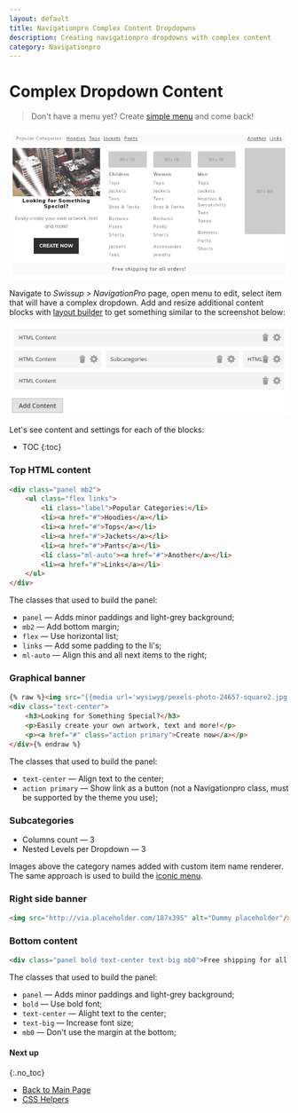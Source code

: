 ```yaml
---
layout: default
title: Navigationpro Complex Content Dropdopwns
description: Creating navigationpro dropdowns with complex content
category: Navigationpro
---
```


# Complex Dropdown Content

> Don't have a menu yet? Create [simple menu][simple-menu] and come back!

![Complex Content](/images/m2/navigationpro/use-cases/complex-content.png)

Navigate to _Swissup > NavigationPro_ page, open menu to edit, select item
that will have a complex dropdown. Add and resize additional content blocks
with [layout builder][layout-builder] to get something similar to the
screenshot below:

![Complex Content Backend](/images/m2/navigationpro/use-cases/complex-content-backend.png)

Let's see content and settings for each of the blocks:

* TOC
{:toc}


### Top HTML content

```html
<div class="panel mb2">
    <ul class="flex links">
        <li class="label">Popular Categories:</li>
        <li><a href="#">Hoodies</a></li>
        <li><a href="#">Tops</a></li>
        <li><a href="#">Jackets</a></li>
        <li><a href="#">Pants</a></li>
        <li class="ml-auto"><a href="#">Another</a></li>
        <li><a href="#">Links</a></li>
    </ul>
</div>
```

The classes that used to build the panel:

 -  `panel` — Adds minor paddings and light-grey background;
 -  `mb2` — Add bottom margin;
 -  `flex` — Use horizontal list;
 -  `links` — Add some padding to the li's;
 -  `ml-auto` — Align this and all next items to the right;

### Graphical banner

```html
{% raw %}<img src="{{media url='wysiwyg/pexels-photo-24657-square2.jpg'}}" alt="Special Goodies" />
<div class="text-center">
    <h3>Looking for Something Special?</h3>
    <p>Easily create your own artwork, text and more!</p>
    <p><a href="#" class="action primary">Create now</a></p>
</div>{% endraw %}
```

The classes that used to build the panel:

 -  `text-center` — Align text to the center;
 -  `action primary` — Show link as a button (not a Navigationpro class,
    must be supported by the theme you use);

### Subcategories

 -  Columns count — 3
 -  Nested Levels per Dropdown — 3

Images above the category names added with custom item name renderer.
The same approach is used to build the [iconic menu][iconic-menu].

### Right side banner

```html
<img src="http://via.placeholder.com/187x395" alt="Dummy placeholder"/>
```

### Bottom content

```html
<div class="panel bold text-center text-big mb0">Free shipping for all orders!</div>
```

The classes that used to build the panel:

 -  `panel` — Adds minor paddings and light-grey background;
 -  `bold` — Use bold font;
 -  `text-center` — Alight text to the center;
 -  `text-big` — Increase font size;
 -  `mb0` — Don't use the margin at the bottom;

#### Next up
{:.no_toc}

 -  [Back to Main Page](/m2/extensions/navigationpro/)
 -  [CSS Helpers][css-helpers]

[layout-builder]: /m2/extensions/navigationpro/ui/dropdown-layout-builder/ "Layout Builder"
[item-renderer]: /m2/extensions/navigationpro/ui/menu-item-name-as-html/ "Item Name Renderer"
[iconic-menu]: /m2/extensions/navigationpro/use-cases/iconic-menu/ "Iconic Menu"
[css-helpers]: /m2/extensions/navigationpro/customization/css-helpers/ "CSS Helpers"
[simple-menu]: /m2/extensions/navigationpro/use-cases/simple-menu/ "Simple Menu"
[config]: /m2/extensions/navigationpro/configuration/ "Configuration"
